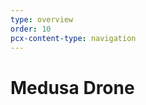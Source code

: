 ```yaml
---
type: overview
order: 10
pcx-content-type: navigation
---
```


# Medusa Drone

<DirectoryListing path="/medusa"/>

